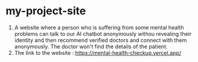 # my-project-site


1. A website where a person who is suffering from some mental health problems can talk to our AI chatbot anonymously withou revealing their identity and then recommend verified doctors and connect with them anonymously. The doctor won't find the details of the patient.
2. The link to the website : https://mental-health-checkup.vercel.app/ 
